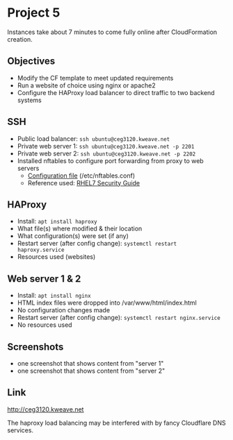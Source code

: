 # Project 5

Instances take about 7 minutes to come fully online after CloudFormation creation.

## Objectives

- Modify the CF template to meet updated requirements
- Run a website of choice using nginx or apache2
- Configure the HAProxy load balancer to direct traffic to two backend systems

## SSH

- Public load balancer: `ssh ubuntu@ceg3120.kweave.net`
- Private web server 1: `ssh ubuntu@ceg3120.kweave.net -p 2201`
- Private web server 2: `ssh ubuntu@ceg3120.kweave.net -p 2202`
- Installed nftables to configure port forwarding from proxy to web servers
  - [Configuration file](./files/nftables.conf) (/etc/nftables.conf)
  - Reference used: [RHEL7 Security Guide](https://access.redhat.com/documentation/en-us/red_hat_enterprise_linux/7/html/security_guide/sec-configuring_port_forwarding_using_nftables)

## HAProxy

- Install: `apt install haproxy`
- What file(s) where modified & their location
- What configuration(s) were set (if any)
- Restart server (after config change): `systemctl restart haproxy.service`
- Resources used (websites)

## Web server 1 & 2

- Install: `apt install nginx`
- HTML index files were dropped into /var/www/html/index.html
- No configuration changes made
- Restart server (after config change): `systemctl restart nginx.service`
- No resources used

## Screenshots

- one screenshot that shows content from "server 1"
- one screenshot that shows content from "server 2"

## Link

http://ceg3120.kweave.net

The haproxy load balancing may be interfered with by fancy Cloudflare DNS services.
